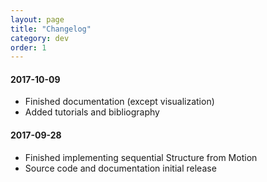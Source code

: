 ```yaml
---
layout: page
title: "Changelog"
category: dev
order: 1
---
```


#### 2017-10-09
* Finished documentation (except visualization)
* Added tutorials and bibliography

#### 2017-09-28
* Finished implementing sequential Structure from Motion
* Source code and documentation initial release
